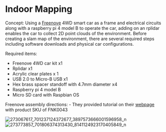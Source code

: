 # Indoor Mapping

Concept:
  Using a [Freenove](https://github.com/Freenove/Freenove_4WD_Smart_Car_Kit_for_Raspberry_Pi) 4WD smart car as a frame and electrical circuits along with a raspberry pi 4 model B to operate the car, adding on an rplidar enables the car to collect 2D point clouds of the environment. Before creating a slam map of the environment, there are several required steps including software downloads and physical car configurations.
  
  Required items:
  - Freenove 4WD car kit x1 
  - Rplidar x1
  - Acrylic clear plates x 1
  - USB 2.0 to Micro-B USB x1
  - Hex brass spacer standoff with 4.7mm diameter x4
  - Raspberry pi 4 model B
  - Micro SD card with Raspbian OS
      
      
Freenove assembly directions:
      - They provided tutorial on their [webpage](https://www.freenove.com/tutorial.html) with product SKU of FNK0043



![273067617_701237124372677_3897573666001596958_n](https://user-images.githubusercontent.com/92132758/155063232-05c678c5-9f7b-45ae-8b0b-7be9821ae611.jpg)
![273773857_701806374313430_8141124923170405849_n](https://user-images.githubusercontent.com/92132758/155063239-718ee5e2-b39a-4fc4-bf8c-94b848cde0f6.jpg)
